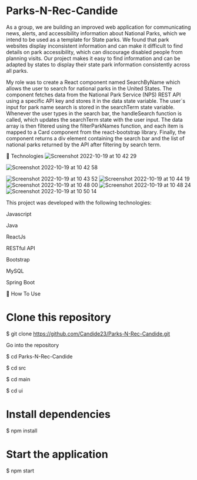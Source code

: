 # Parks-N-Rec-Candide

As a group, we are building an improved web application for communicating news, alerts, and accessibility information about National Parks, which we intend to be used as a template for State parks. We found that park websites display inconsistent information and can make it difficult to find details on park accessibility, which can discourage disabled people from planning visits. Our project makes it easy to find information and can be adapted by states to display their state park information consistently across all parks. 

My role was to create  a React component named SearchByName which allows the user to search for national parks in the United States. The component fetches data from the National Park Service (NPS) REST API using a specific API key and stores it in the data state variable. The user`s input for park name search is stored in the searchTerm state variable. Whenever the user types in the search bar, the handleSearch function is called, which updates the searchTerm state with the user input. The data array is then filtered using the filterParkNames function, and each item is mapped to a Card component from the react-bootstrap library. Finally, the component returns a div element containing the search bar and the list of national parks returned by the API after filtering by search term.

🚀 Technologies
![Screenshot 2022-10-19 at 10 42 29](https://user-images.githubusercontent.com/89795037/196739609-783939b6-9dac-4386-a817-963088a853c3.png)

![Screenshot 2022-10-19 at 10 42 58](https://user-images.githubusercontent.com/89795037/196739713-5323c6a8-a437-4656-8512-9a21c83d68f4.png)

![Screenshot 2022-10-19 at 10 43 52](https://user-images.githubusercontent.com/89795037/196739929-52514234-d674-49ab-9e77-a75487a3a046.png)
![Screenshot 2022-10-19 at 10 44 19](https://user-images.githubusercontent.com/89795037/196740068-da2fdadd-7fbf-408f-809f-cbbece44da86.png)
![Screenshot 2022-10-19 at 10 48 00](https://user-images.githubusercontent.com/89795037/196741000-21cd8e4e-8343-4f42-ae67-eaa73e058491.png)
![Screenshot 2022-10-19 at 10 48 24](https://user-images.githubusercontent.com/89795037/196741094-6f0935d1-5ee8-40cf-ac6d-50d16efebe9f.png)
![Screenshot 2022-10-19 at 10 50 14](https://user-images.githubusercontent.com/89795037/196741555-1f23f9c1-ac74-4691-9df5-96d34bab6b1e.png)


This project was developed with the following technologies:


Javascript

Java

ReactJs

RESTful API

Bootstrap

MySQL

Spring Boot

📘 How To Use

# Clone this repository
$ git clone https://github.com/Candide23/Parks-N-Rec-Candide.git

 Go into the repository
 
$ cd Parks-N-Rec-Candide

$ cd src

$ cd main

$ cd ui

# Install dependencies

$ npm install


# Start the application

$ npm start


